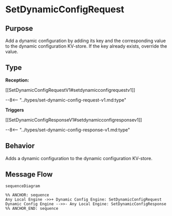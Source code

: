 <div class="message" markdown>


# SetDynamicConfigRequest

## Purpose

<!-- --8<-- [start:purpose] -->
Add a dynamic configuration by adding its key and the corresponding value to the dynamic configuration KV-store.
If the key already exists, override the value. 
<!-- --8<-- [end:purpose] -->

## Type

<!-- --8<-- [start:type] -->
**Reception:**

[[SetDynamicConfigRequestV1#setdynamicconfigrequestv1]]

--8<-- "../types/set-dynamic-config-request-v1.md:type"


**Triggers**

[[SetDynamicConfigResponseV1#setdynamicconfigresponsev1]]

--8<-- "../types/set-dynamic-config-response-v1.md:type"

<!-- --8<-- [end:type] -->

## Behavior

<!-- --8<-- [start:behavior] -->
Adds a dynamic configuration to the dynamic configuration KV-store.
<!-- --8<-- [end:behavior] -->


## Message Flow

<!-- --8<-- [start:messages] -->
```mermaid
sequenceDiagram

%% ANCHOR: sequence
Any Local Engine ->>+ Dynamic Config Engine: SetDynamicConfigRequest
Dynamic Config Engine -->>- Any Local Engine: SetDynamicConfigResponse
%% ANCHOR_END: sequence
```

<!-- --8<-- [end:messages] -->

</div>